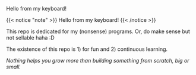 Hello from my keyboard!

{{< notice "note" >}}
Hello from my keyboard!
{{< /notice >}}

This repo is dedicated for my (nonsense) programs. Or, do make sense but not sellable haha :D

The existence of this repo is 1) for fun and 2) continuous learning. 

*Nothing helps you grow more than building something from scratch, big or small.*

# 
